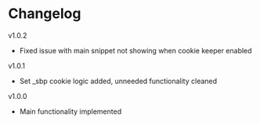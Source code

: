 # Changelog

v1.0.2
- Fixed issue with main snippet not showing when cookie keeper enabled

v1.0.1
- Set _sbp cookie logic added, unneeded functionality cleaned

v1.0.0
- Main functionality implemented
